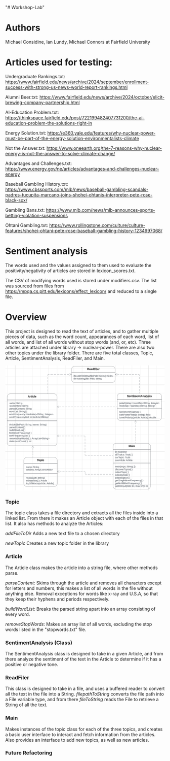 "# Workshop-Lab" 

# **Authors**
Michael Considine, Ian Lundy, Michael Connors at Fairfield University

# **Articles used for testing:**

Undergraduate Rankings.txt: https://www.fairfield.edu/news/archive/2024/september/enrollment-success-with-strong-us-news-world-report-rankings.html

Alumni Beer.txt: https://www.fairfield.edu/news/archive/2024/october/elicit-brewing-company-partnership.html

AI-Education Problem.txt: https://thinkspace.fairfield.edu/post/722199482407731200/the-ai-education-problem-the-solutions-right-in

Energy Solution.txt: https://e360.yale.edu/features/why-nuclear-power-must-be-part-of-the-energy-solution-environmentalists-climate

Not the Answer.txt: https://www.oneearth.org/the-7-reasons-why-nuclear-energy-is-not-the-answer-to-solve-climate-change/

Advantages and Challenges.txt: https://www.energy.gov/ne/articles/advantages-and-challenges-nuclear-energy

Baseball Gambling History.txt: https://www.cbssports.com/mlb/news/baseball-gambling-scandals-padres-tucupita-marcano-joins-shohei-ohtanis-interpreter-pete-rose-black-sox/

Gambling Bans.txt: https://www.mlb.com/news/mlb-announces-sports-betting-violation-suspensions

Ohtani Gambling.txt: https://www.rollingstone.com/culture/culture-features/shohei-ohtani-pete-rose-baseball-gambling-history-1234997068/

# **Sentiment analysis**

The words used and the values assigned to them used to evaluate the positivity/negativity of articles are stored in lexicon_scores.txt.

The CSV of modifying words used is stored under modifiers.csv. The list was sourced from files from https://mpqa.cs.pitt.edu/lexicons/effect_lexicon/ and reduced to a single file.

# **Overview**

This project is designed to read the text of articles, and to gather multiple pieces of data, such as the word count, appearances of each word, list of all words, and list of all words without stop words (and, or, etc). Three articles are attached under library -> nuclear-power. There are also two other topics under the library folder. There are five total classes, Topic, Article, SentimentAnalysis, ReadFiler, and Main.

![alt_text](UML%20Diagram.png)

### Topic

The topic class takes a file directory and extracts all the files inside into a linked list. From there it makes an Article object with each of the files in that list. It also has methods to analyze the Articles:

*addFileToDir* Adds a new text file to a chosen directory

*newTopic* Creates a new topic folder in the library

### Article

The Article class makes the article into a string file, where other methods parse.

*parseContent*: Skims through the article and removes all characters except for letters and numbers, this makes a list of all words in the file without anything else. Removal exceptions for words like x-ray and U.S.A, so that they keep their hyphens and periods respectively.

*buildWordList*: Breaks the parsed string apart into an array consisting of every word.

*removeStopWords*: Makes an array list of all words, excluding the stop words listed in the "stopwords.txt" file.

### SentimentAnalysis (Class)
The SentimentAnalysis class is designed to take in a given Article, and from there analyze the sentiment of the text in the Article to determine if it has a positive or negative tone.

### ReadFiler
This class is designed to take in a file, and uses a buffered reader to convert all the text in the file into a String. *filepathToString* converts the file path into a File variable type, and from there *fileToString* reads the File to retrieve a String of all the text.

### Main
Makes instances of the topic class for each of the three topics, and creates a basic user interface to interact and fetch information from the articles. Also provides an interface to add new topics, as well as new articles.

### Future Refactoring
